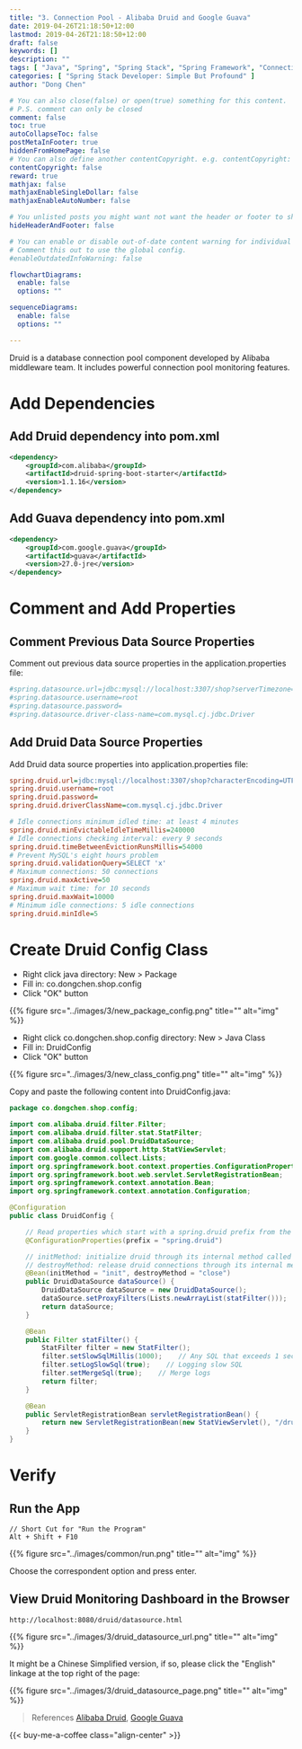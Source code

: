 ```yaml
---
title: "3. Connection Pool - Alibaba Druid and Google Guava"
date: 2019-04-26T21:18:50+12:00
lastmod: 2019-04-26T21:18:50+12:00
draft: false
keywords: []
description: ""
tags: [ "Java", "Spring", "Spring Stack", "Spring Framework", "Connection Pool", "Alibaba Druid", "Google Guava" ]
categories: [ "Spring Stack Developer: Simple But Profound" ]
author: "Dong Chen"

# You can also close(false) or open(true) something for this content.
# P.S. comment can only be closed
comment: false
toc: true
autoCollapseToc: false
postMetaInFooter: true
hiddenFromHomePage: false
# You can also define another contentCopyright. e.g. contentCopyright: "This is another copyright."
contentCopyright: false
reward: true
mathjax: false
mathjaxEnableSingleDollar: false
mathjaxEnableAutoNumber: false

# You unlisted posts you might want not want the header or footer to show
hideHeaderAndFooter: false

# You can enable or disable out-of-date content warning for individual post.
# Comment this out to use the global config.
#enableOutdatedInfoWarning: false

flowchartDiagrams:
  enable: false
  options: ""

sequenceDiagrams: 
  enable: false
  options: ""

---
```


Druid is a database connection pool component developed by Alibaba middleware team. It includes powerful connection pool monitoring features.

<!--more-->

# Add Dependencies

## Add Druid dependency into pom.xml

```xml
<dependency>
    <groupId>com.alibaba</groupId>
    <artifactId>druid-spring-boot-starter</artifactId>
    <version>1.1.16</version>
</dependency>
```

## Add Guava dependency into pom.xml

```xml
<dependency>
    <groupId>com.google.guava</groupId>
    <artifactId>guava</artifactId>
    <version>27.0-jre</version>
</dependency>
```

# Comment and Add Properties

## Comment Previous Data Source Properties

Comment out previous data source properties in the application.properties file:

```ini
#spring.datasource.url=jdbc:mysql://localhost:3307/shop?serverTimezone=UTC
#spring.datasource.username=root
#spring.datasource.password=
#spring.datasource.driver-class-name=com.mysql.cj.jdbc.Driver
```

## Add Druid Data Source Properties

Add Druid data source properties into application.properties file:

```ini
spring.druid.url=jdbc:mysql://localhost:3307/shop?characterEncoding=UTF-8&serverTimezone=UTC
spring.druid.username=root
spring.druid.password=
spring.druid.driverClassName=com.mysql.cj.jdbc.Driver

# Idle connections minimum idled time: at least 4 minutes
spring.druid.minEvictableIdleTimeMillis=240000
# Idle connections checking interval: every 9 seconds
spring.druid.timeBetweenEvictionRunsMillis=54000
# Prevent MySQL's eight hours problem
spring.druid.validationQuery=SELECT 'x'
# Maximum connections: 50 connections
spring.druid.maxActive=50
# Maximum wait time: for 10 seconds
spring.druid.maxWait=10000
# Minimum idle connections: 5 idle connections
spring.druid.minIdle=5
```

# Create Druid Config Class

* Right click java directory: New > Package
* Fill in: co.dongchen.shop.config
* Click "OK" button

{{% figure src="../images/3/new_package_config.png" title="" alt="img" %}}

* Right click co.dongchen.shop.config directory: New > Java Class
* Fill in: DruidConfig
* Click "OK" button

{{% figure src="../images/3/new_class_config.png" title="" alt="img" %}}

Copy and paste the following content into DruidConfig.java:

```java
package co.dongchen.shop.config;

import com.alibaba.druid.filter.Filter;
import com.alibaba.druid.filter.stat.StatFilter;
import com.alibaba.druid.pool.DruidDataSource;
import com.alibaba.druid.support.http.StatViewServlet;
import com.google.common.collect.Lists;
import org.springframework.boot.context.properties.ConfigurationProperties;
import org.springframework.boot.web.servlet.ServletRegistrationBean;
import org.springframework.context.annotation.Bean;
import org.springframework.context.annotation.Configuration;

@Configuration
public class DruidConfig {

    // Read properties which start with a spring.druid prefix from the application.properties file
    @ConfigurationProperties(prefix = "spring.druid")

    // initMethod: initialize druid through its internal method called init
    // destroyMethod: release druid connections through its internal method called close
    @Bean(initMethod = "init", destroyMethod = "close")
    public DruidDataSource dataSource() {
        DruidDataSource dataSource = new DruidDataSource();
        dataSource.setProxyFilters(Lists.newArrayList(statFilter()));
        return dataSource;
    }

    @Bean
    public Filter statFilter() {
        StatFilter filter = new StatFilter();
        filter.setSlowSqlMillis(1000);    // Any SQL that exceeds 1 second is a slow SQL
        filter.setLogSlowSql(true);    // Logging slow SQL
        filter.setMergeSql(true);    // Merge logs
        return filter;
    }

    @Bean
    public ServletRegistrationBean servletRegistrationBean() {
        return new ServletRegistrationBean(new StatViewServlet(), "/druid/*");
    }
}
```

# Verify

## Run the App

```Code
// Short Cut for "Run the Program"
Alt + Shift + F10
```

{{% figure src="../images/common/run.png" title="" alt="img" %}}

Choose the correspondent option and press enter.

## View Druid Monitoring Dashboard in the Browser

```http
http://localhost:8080/druid/datasource.html
```

{{% figure src="../images/3/druid_datasource_url.png" title="" alt="img" %}}

It might be a Chinese Simplified version, if so, please click the "English" linkage at the top right of the page:

{{% figure src="../images/3/druid_datasource_page.png" title="" alt="img" %}}

> References
> [Alibaba Druid](https://github.com/alibaba/druid/wiki),
> [Google Guava](https://github.com/google/guava/wiki)

<!-- Buy Me a Coffee Button -->
{{< buy-me-a-coffee class="align-center" >}}
